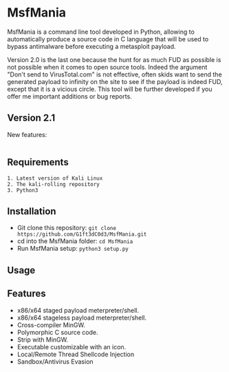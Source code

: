 # MsfMania

MsfMania is a command line tool developed in Python, allowing to automatically produce a source code in C language that will be used to bypass antimalware before executing a metasploit payload.

Version 2.0 is the last one because the hunt for as much FUD as possible is not possible when it comes to open source tools. 
Indeed the argument "Don't send to VirusTotal.com" is not effective, often skids want to send the generated payload to infinity on the site to see if the payload is indeed FUD, except that it is a vicious circle.
This tool will be further developed if you offer me important additions or bug reports.

## Version 2.1
New features:
```
```

## Requirements
```
1. Latest version of Kali Linux
2. The kali-rolling repository
3. Python3
```

## Installation
- Git clone this repository: ```git clone https://github.com/G1ft3dC0d3/MsfMania.git```
- cd into the MsfMania folder: ```cd MsfMania```
- Run MsfMania setup: ```python3 setup.py```

## Usage


## Features
- x86/x64 staged payload meterpreter/shell.
- x86/x64 stageless payload meterpreter/shell.
- Cross-compiler MinGW.
- Polymorphic C source code.
- Strip with MinGW.
- Executable customizable with an icon.
- Local/Remote Thread Shellcode Injection
- Sandbox/Antivirus Evasion
